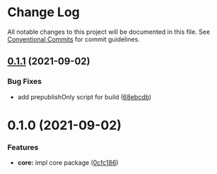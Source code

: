 # Change Log

All notable changes to this project will be documented in this file.
See [Conventional Commits](https://conventionalcommits.org) for commit guidelines.

## [0.1.1](https://github.com/yarastqt/compiled-css/compare/@steely/core@0.1.0...@steely/core@0.1.1) (2021-09-02)


### Bug Fixes

* add prepublishOnly script for build ([68ebcdb](https://github.com/yarastqt/compiled-css/commit/68ebcdbef16f95c8a4bf55a2533af6f93c738d72))





# 0.1.0 (2021-09-02)


### Features

* **core:** impl core package ([0cfc186](https://github.com/yarastqt/compiled-css/commit/0cfc186020637e03b276c4794bb72487fa4790c7))
